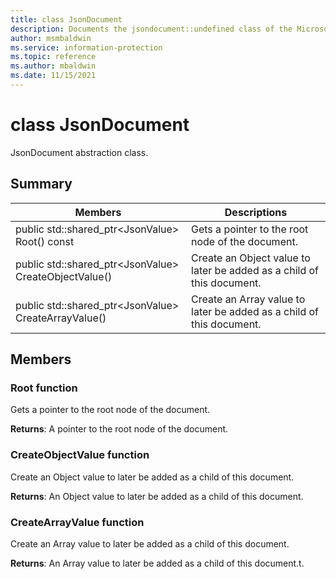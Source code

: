 ```yaml
---
title: class JsonDocument 
description: Documents the jsondocument::undefined class of the Microsoft Information Protection (MIP) SDK.
author: msmbaldwin
ms.service: information-protection
ms.topic: reference
ms.author: mbaldwin
ms.date: 11/15/2021
---
```


# class JsonDocument 
JsonDocument abstraction class.
  
## Summary
 Members                        | Descriptions                                
--------------------------------|---------------------------------------------
public std::shared_ptr\<JsonValue\> Root() const  |  Gets a pointer to the root node of the document.
public std::shared_ptr\<JsonValue\> CreateObjectValue()  |  Create an Object value to later be added as a child of this document.
public std::shared_ptr\<JsonValue\> CreateArrayValue()  |  Create an Array value to later be added as a child of this document.
  
## Members
  
### Root function
Gets a pointer to the root node of the document.

  
**Returns**: A pointer to the root node of the document.
  
### CreateObjectValue function
Create an Object value to later be added as a child of this document.

  
**Returns**: An Object value to later be added as a child of this document.
  
### CreateArrayValue function
Create an Array value to later be added as a child of this document.

  
**Returns**: An Array value to later be added as a child of this document.t.